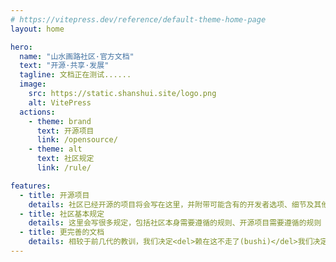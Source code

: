 ```yaml
---
# https://vitepress.dev/reference/default-theme-home-page
layout: home

hero:
  name: "山水画路社区·官方文档"
  text: "开源·共享·发展"
  tagline: 文档正在测试......
  image:
    src: https://static.shanshui.site/logo.png
    alt: VitePress
  actions:
    - theme: brand
      text: 开源项目
      link: /opensource/
    - theme: alt
      text: 社区规定
      link: /rule/

features:
  - title: 开源项目
    details: 社区已经开源的项目将会写在这里，并附带可能含有的开发者选项、细节及其他日志之类的
  - title: 社区基本规定
    details: 这里会写很多规定，包括社区本身需要遵循的规则、开源项目需要遵循的规则（如果有开源协议，则以项目readme.md指定的顺序为主，若未标注顺序或无开源协议，则以本文档规定的协议为主）
  - title: 更完善的文档
    details: 相较于前几代的教训，我们决定<del>赖在这不走了(bushi)</del>我们决定将在这个文档更新更加丰富的东西以及更加细节的内容
---
```


